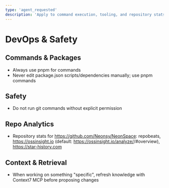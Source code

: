 ```yaml
---
type: 'agent_requested'
description: 'Apply to command execution, tooling, and repository stats.'
---
```


# DevOps & Safety

## Commands & Packages

-   Always use pnpm for commands
-   Never edit package.json scripts/dependencies manually; use pnpm commands

## Safety

-   Do not run git commands without explicit permission

## Repo Analytics

-   Repository stats for https://github.com/Neonsy/NeonSpace: repobeats, https://ossinsight.io (default: https://ossinsight.io/analyze/<owner>/<repo>#overview), https://star-history.com

## Context & Retrieval

-   When working on something "specific", refresh knowledge with Context7 MCP before proposing changes
